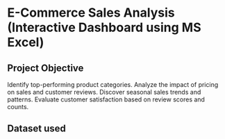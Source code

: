 # E-Commerce Sales Analysis (Interactive Dashboard using MS Excel)
## Project Objective
Identify top-performing product categories.
Analyze the impact of pricing on sales and customer reviews.
Discover seasonal sales trends and patterns.
Evaluate customer satisfaction based on review scores and counts.

## Dataset used
